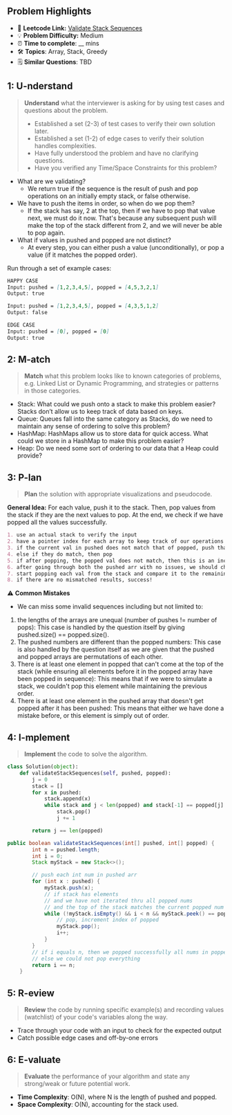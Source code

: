 ## Problem Highlights

* 🔗 **Leetcode Link:** [Validate Stack Sequences](https://leetcode.com/problems/validate-stack-sequences/) 
* 💡 **Problem Difficulty:** Medium
* ⏰ **Time to complete**: __ mins
* 🛠️ **Topics**: Array, Stack, Greedy
* 🗒️ **Similar Questions**: TBD
    
## 1: U-nderstand
 
> **Understand** what the interviewer is asking for by using test cases and questions about the problem.
> 
> - Established a set (2-3) of test cases to verify their own solution later.
> - Established a set (1-2) of edge cases to verify their solution handles complexities.
> - Have fully understood the problem and have no clarifying questions.
> - Have you verified any Time/Space Constraints for this problem?

- What are we validating?
  - We return true if the sequence is the result of push and pop operations on an initially empty stack, or false otherwise.
- We have to push the items in order, so when do we pop them?
  - If the stack has say, 2 at the top, then if we have to pop that value next, we must do it now. That's because any subsequent push will make the top of the stack different from 2, and we will never be able to pop again.
- What if values in pushed and popped are not distinct?
  - At every step, you can either push a value (unconditionally), or pop a value (if it matches the popped order).

Run through a set of example cases:

```markdown
HAPPY CASE
Input: pushed = [1,2,3,4,5], popped = [4,5,3,2,1]
Output: true

Input: pushed = [1,2,3,4,5], popped = [4,3,5,1,2]
Output: false

EDGE CASE
Input: pushed = [0], popped = [0]
Output: true
```   
    
## 2: M-atch

> **Match** what this problem looks like to known categories of problems, e.g. Linked List or Dynamic Programming, and strategies or patterns in those categories.

- Stack: What could we push onto a stack to make this problem easier? Stacks don’t allow us to keep track of data based on keys.
- Queue: Queues fall into the same category as Stacks, do we need to maintain any sense of ordering to solve this problem?
- HashMap: HashMaps allow us to store data for quick access. What could we store in a HashMap to make this problem easier?
- Heap: Do we need some sort of ordering to our data that a Heap could provide?

## 3: P-lan

> **Plan** the solution with appropriate visualizations and pseudocode.

**General Idea:** For each value, push it to the stack. Then, pop values from the stack if they are the next values to pop. At the end, we check if we have popped all the values successfully.

```markdown
1. use an actual stack to verify the input
2. have a pointer index for each array to keep track of our operations
3. if the current val in pushed does not match that of popped, push that val
4. else if they do match, then pop
5. if after popping, the popped val does not match, then this is an incorrect popped arr and return false
6. after going through both the pushed arr with no issues, we should check our stack
7. start popping each val from the stack and compare it to the remaining values of the popped array. 
8. if there are no mismatched results, success!
```

⚠️ **Common Mistakes**

* We can miss some invalid sequences including but not limited to: 
1. the lengths of the arrays are unequal (number of pushes != number of pops): This case is handled by the question itself by giving pushed.size() == popped.size().
2. The pushed numbers are different than the popped numbers: This case is also handled by the question itself as we are given that the pushed and popped arrays are permutations of each other.
3. There is at least one element in popped that can't come at the top of the stack (while ensuring all elements before it in the popped array have been popped in sequence): This means that if we were to simulate a stack, we couldn't pop this element while maintaining the previous order.
4. There is at least one element in the pushed array that doesn't get popped after it has been pushed: This means that either we have done a mistake before, or this element is simply out of order.

## 4: I-mplement

> **Implement** the code to solve the algorithm.

```python
class Solution(object):
    def validateStackSequences(self, pushed, popped):
        j = 0
        stack = []
        for x in pushed:
            stack.append(x)
            while stack and j < len(popped) and stack[-1] == popped[j]:
                stack.pop()
                j += 1

        return j == len(popped)
```
```java
public boolean validateStackSequences(int[] pushed, int[] popped) {
        int n = pushed.length;
        int i = 0;
        Stack myStack = new Stack<>();

        // push each int num in pushed arr
        for (int x : pushed) {
            myStack.push(x);
            // if stack has elements
            // and we have not iterated thru all popped nums
            // and the top of the stack matches the current popped num
            while (!myStack.isEmpty() && i < n && myStack.peek() == popped[i]) {
                // pop, increment index of popped
                myStack.pop();
                i++;
            }
        }
        // if i equals n, then we popped successfully all nums in popped arr
        // else we could not pop everything
        return i == n;
    }    
```
    
## 5: R-eview

> **Review** the code by running specific example(s) and recording values (watchlist) of your code's variables along the way.

- Trace through your code with an input to check for the expected output
- Catch possible edge cases and off-by-one errors

## 6: E-valuate

> **Evaluate** the performance of your algorithm and state any strong/weak or future potential work.
    
* **Time Complexity**: O(N), where N is the length of pushed and popped.
* **Space Complexity**: O(N), accounting for the stack used.